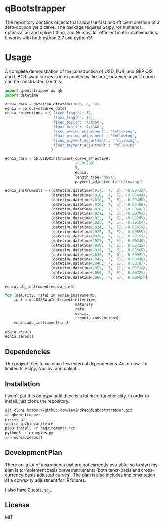 # qBootstrapper

The repository contains objects that allow the fast and efficient creation of a zero-coupon yield curve. The package requires Scipy, for numerical optimization and spline fitting, and Numpy, for efficient matrix mathematics. It works with both python 2.7 and python3!

# Usage
A complete demonstration of the construction of USD, EUR, and GBP OIS and LIBOR swap curves is in examples.py. In short, however, a yield curve can be constructed like this:
```python
import qbootstrapper as qb
import datetime

curve_date = datetime.datetime(2016, 6, 30)
eonia = qb.Curve(curve_date)
eonia_conventions = {'fixed_length': 12,
                     'float_length': 12,
                     'fixed_basis': 'Act360',
                     'float_basis': 'Act360',
                     'fixed_period_adjustment': 'following',
                     'float_period_adjustment': 'following',
                     'fixed_payment_adjustment': 'following',
                     'float_payment_adjustment': 'following'
                     }
                     
eonia_cash = qb.LIBORInstrument(curve_effective,
                                -0.00293,
                                5,
                                eonia,
                                length_type='days',
                                payment_adjustment='following')
                                
eonia_instruments = [(datetime.datetime(2017,  7,  5), -0.00423),
                     (datetime.datetime(2018,  1,  5), -0.00449),
                     (datetime.datetime(2018,  7,  5), -0.00468),
                     (datetime.datetime(2019,  7,  5), -0.00480),
                     (datetime.datetime(2020,  7,  5), -0.00441),
                     (datetime.datetime(2021,  7,  5), -0.00364),
                     (datetime.datetime(2022,  7,  5), -0.00295),
                     (datetime.datetime(2023,  7,  5), -0.00164),
                     (datetime.datetime(2024,  7,  5), -0.00055),
                     (datetime.datetime(2025,  7,  5),  0.00055),
                     (datetime.datetime(2026,  7,  5),  0.00155),
                     (datetime.datetime(2027,  7,  5),  0.00248),
                     (datetime.datetime(2028,  7,  5),  0.00325),
                     (datetime.datetime(2031,  7,  5),  0.00505),
                     (datetime.datetime(2036,  7,  5),  0.00651),
                     (datetime.datetime(2041,  7,  5),  0.00696),
                     (datetime.datetime(2046,  7,  5),  0.00707),
                     (datetime.datetime(2051,  7,  5),  0.00718),
                     (datetime.datetime(2056,  7,  5),  0.00724),
                     (datetime.datetime(2066,  7,  5),  0.00685)]
                     
eonia.add_instrument(eonia_cash)

for (maturity, rate) in eonia_instruments:
    inst = qb.OISSwapInstrument(effective,
                                maturity,
                                rate,
                                eonia,
                                **eonia_conventions)
    eonia.add_instrument(inst)
    
eonia.view()
eonia.zeros()
```

## Dependencies
The project tries to maintain few external dependences. As of now, it is limited to Scipy, Numpy, and dateutil.

## Installation
I won't put this on pypa until there is a lot more functionality. In order to install, just clone the repository.
```sh
git clone https://github.com/kevindkeogh/qbootstrapper.git
cd qbootstrapper
pyvenv qb
source qb/bin/activate
pip3 install -r requirements.txt
python3 -i examples.py
>>> eonia.zeros()
```

## Development Plan
There are a lot of instruments that are not currently available, so to start my plan is to implement basis curve instruments (both tenor-basis and cross-currency-basis adjusted curves). The plan is also includes implementation of a convexity adjustment for IR futures.

I also have 0 tests, so...

License
-------
MIT
